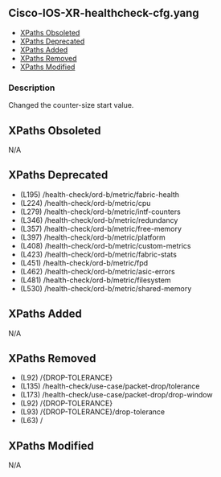 ## Cisco-IOS-XR-healthcheck-cfg.yang

- [XPaths Obsoleted](#xpaths-obsoleted)
- [XPaths Deprecated](#xpaths-deprecated)
- [XPaths Added](#xpaths-added)
- [XPaths Removed](#xpaths-removed)
- [XPaths Modified](#xpaths-modified)

### Description

Changed the counter-size start value.

## XPaths Obsoleted

N/A

## XPaths Deprecated

- (L195)	/health-check/ord-b/metric/fabric-health
- (L224)	/health-check/ord-b/metric/cpu
- (L279)	/health-check/ord-b/metric/intf-counters
- (L346)	/health-check/ord-b/metric/redundancy
- (L357)	/health-check/ord-b/metric/free-memory
- (L397)	/health-check/ord-b/metric/platform
- (L408)	/health-check/ord-b/metric/custom-metrics
- (L423)	/health-check/ord-b/metric/fabric-stats
- (L451)	/health-check/ord-b/metric/fpd
- (L462)	/health-check/ord-b/metric/asic-errors
- (L481)	/health-check/ord-b/metric/filesystem
- (L530)	/health-check/ord-b/metric/shared-memory

## XPaths Added

N/A

## XPaths Removed

- (L92)	/{DROP-TOLERANCE}
- (L135)	/health-check/use-case/packet-drop/tolerance
- (L173)	/health-check/use-case/packet-drop/drop-window
- (L92)	/{DROP-TOLERANCE}
- (L93)	/{DROP-TOLERANCE}/drop-tolerance
- (L63)	/

## XPaths Modified

N/A

